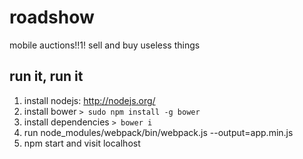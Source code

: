 roadshow
========

mobile auctions!!1! sell and buy useless things

## run it, run it

1. install nodejs: http://nodejs.org/
2. install bower `> sudo npm install -g bower`
3. install dependencies `> bower i`
4. run node_modules/webpack/bin/webpack.js --output=app.min.js
5. npm start and visit localhost

